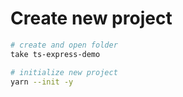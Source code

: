 # Create new project

```zsh
# create and open folder
take ts-express-demo

# initialize new project
yarn --init -y
```
